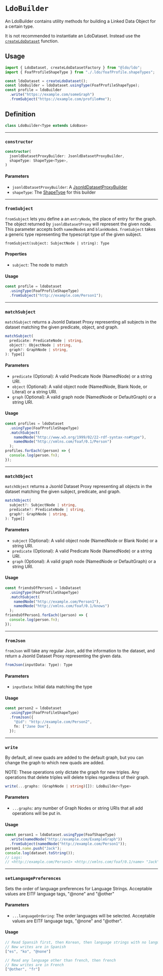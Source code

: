 # `LdoBuilder`

An LdoBuilder contains utility methods for building a Linked Data Object for a certain type.

It is not recommended to instantiate an LdoDataset. Instead use the [`createLdoDataset`](createLdoDataset.md) function.

## Usage

```typescript
import { LdoDataset, createLdoDatasetFactory } from "@ldo/ldo";
import { FoafProfileShapeType } from "./.ldo/foafProfile.shapeTypes";

const ldoDataset = createLdoDataset();
const ldoBuilder = ldoDataset.usingType(FoafProfileShapeType);
const profile = ldoBuilder
  .write("https://example.com/someGraph")
  .fromSubject("https://example.com/profile#me");
```

## Definition

```typescript
class LdoBuilder<Type extends LdoBase> 
```

---

### `constructor`

```typescript
constructor(
  jsonldDatasetProxyBuilder: JsonldDatasetProxyBuilder,
  shapeType: ShapeType<Type>,
)
```

#### Parameters
 - `jsonldDatasetProxyBuilder`: A [JsonldDatasetProxyBuilder](../jsonld-dataset-proxy/JsonldDatasetProxyBuilder.md)
 - `shapeType`: The [ShapeType](./ShapeType.md) for this builder

---

### `fromSubject`
`fromSubject` lets you define a an `entryNode`, the place of entry for the graph. The object returned by `jsonldDatasetProxy` will represent the given node. This parameter accepts both `namedNode`s and `blankNode`s. `fromSubject` takes a generic type representing the typescript type of the given subject.

```
fromSubject(subject: SubjectNode | string): Type
```

#### Properties

 - `subject`: The node to match

#### Usage

```typescript
const profile = ldoDataset
  .usingType(FoafProfileShapeType)
  .fromSubject("http://example.com/Person1");
```

---

### `matchSubject`
`matchSubject` returns a Jsonld Dataset Proxy representing all subjects in the dataset matching the given predicate, object, and graph.

```typescript
matchSubject(
  predicate: PredicateNode | string,
  object?: ObjectNode | string,
  graph?: GraphNode | string,
): Type[]
```

#### Parameters
 - `predicate` (Optional): A valid Predicate Node (NamedNode) or a string URI.
 - `object` (Optional): A valid object node (NamedNode, Blank Node, or Literal) or a string URI.
 - `graph` (Optional): A valid graph node (NamedNode or DefaultGraph) or a string URI.

#### Usage

```typescript
const profiles = ldoDataset
  .usingType(FoafProfileShapeType)
  .matchSubject(
    namedNode("http://www.w3.org/1999/02/22-rdf-syntax-ns#type"),
    namedNode("http://xmlns.com/foaf/0.1/Person")
  );
profiles.forEach((person) => {
  console.log(person.fn);
});
```

---

### `matchObject`
`matchObject` returns a Jsonld Dataset Proxy representing all objects in the dataset matching the given subject, predicate, and graph.

```typescript
matchObject(
  subject?: SubjectNode | string,
  predicate?: PredicateNode | string,
  graph?: GraphNode | string,
): Type[]
```

#### Parameters
 - `subject` (Optional): A valid object node (NamedNode or Blank Node) or a string URI.
 - `predicate` (Optional): A valid Predicate Node (NamedNode) or a string URI.
 - `graph` (Optional): A valid graph node (NamedNode or DefaultGraph) or a string URI.

#### Usage

```typescript
const friendsOfPerson1 = ldoDataset
  .usingType(FoafProfileShapeType)
  .matchSubject(
    namedNode("http://example.com/Person1"),
    namedNode("http://xmlns.com/foaf/0.1/knows")
  );
friendsOfPerson1.forEach((person) => {
  console.log(person.fn);
});
```

---

### `fromJson`
`fromJson` will take any regular Json, add the information to the dataset, and return a Jsonld Dataset Proxy representing the given data.

```typescript
fromJson(inputData: Type): Type
```

#### Parameters

 - `inputData`: Initial data matching the type

#### Usage
```typescript
const person2 = ldoDataset
  .usingType(FoafProfileShapeType)
  .fromJson({
    "@id": "http://example.com/Person2",
    fn: ["Jane Doe"],
  });
```

---

### `write`

By default, all new quads are added to the default graph, but you can change the graph to which new quads are added.

NOTE: These operations only dictate the graph for new triples. Any operations that delete triples will delete triples regardless of their graph.

```typescript
write(...graphs: (GraphNode | string)[]): LdoBuilder<Type>
```

#### Parameters

 - `...graphs`: any number of Graph Nodes or string URIs that all add operations will be put in.

#### Usage

```typescript
const person1 = ldoDataset.usingType(FoafShapeType)
  .write(namedNode("http://example.com/ExampleGraph"))
  .fromSubject(namedNode("http://example.com/Person1"));
person1.name.push("Jack");
console.log(dataset.toString());
// Logs:
// <http://example.com/Person1> <http://xmlns.com/foaf/0.1/name> "Jack" <http://example.com/ExampleGraph> .
```

---

### `setLanguagePreferences`

Sets the order of language preferences for Language Strings. Acceptable values are EITF language tags, "@none" and "@other"

#### Parameters
 - `...languageOrdering`: The order languages will be selected. Acceptable values are EITF language tags, "@none" and "@other".

#### Usage

```typescript
// Read Spansih first, then Korean, then language strings with no language
// New writes are in Spanish
["es", "ko", "@none"]

// Read any language other than french, then french
// New writes are in French
["@other", "fr"]
```